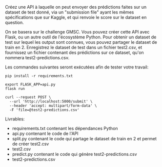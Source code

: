 Créez une API à laquelle on peut envoyer des prédictions faites sur un dataset de test donné, via un "submission file" ayant les mêmes spécifications que sur Kaggle, et qui renvoie le score sur le dataset en question. 

On se basera sur le challenge GMSC. Vous pouvez créer cette API avec Flask, ou un autre outil de l'écosystème Python. Pour obtenir un dataset de test sur lequel les output sont connues, vous pouvez partager le dataset de train en 2. Enregistrez le dataset de test dans un fichier test2.csv, et fournissez un fichier contenant des prédictions sur ce dataset, qu'on nommera test2-predictions.csv.

Les commandes suivantes seront exécutées afin de tester votre travail:

```
pip install -r requirements.txt

export FLASK_APP=api.py
flask run

curl --request POST \
  --url 'http://localhost:5000/submit' \
  --header 'accept: multipart/form-data' \
  -F 'file=@test2-predictions.csv'
```

Livrables:
* requirements.txt contenant les dépendances Python
* api.py contenant le code de l'API
* split.py contenant le code qui partage le dataset de train en 2 et permet de créer test2.csv
* test2.csv
* predict.py contenant le code qui génère test2-predictions.csv
* test2-predictions.csv